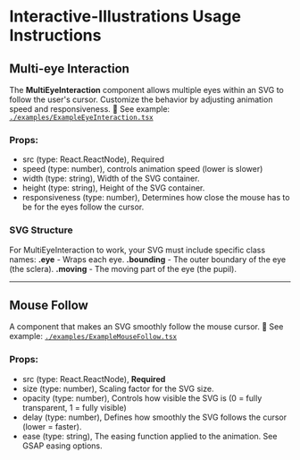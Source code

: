 # Interactive-Illustrations Usage Instructions

## Multi-eye Interaction
The **MultiEyeInteraction** component allows multiple eyes within an SVG to follow the user's cursor. Customize the behavior by adjusting animation speed and responsiveness.
📄 See example: [`./examples/ExampleEyeInteraction.tsx`](./examples/ExampleEyeInteraction.tsx)

### Props:
- src (type: React.ReactNode), Required
- speed (type: number), controls animation speed (lower is slower)
- width (type: string), Width of the SVG container.
- height (type: string), Height of the SVG container.
- responsiveness (type: number), Determines how close the mouse has to be for the eyes follow the cursor.

### SVG Structure
For MultiEyeInteraction to work, your SVG must include specific class names:
**.eye** - Wraps each eye.
**.bounding** - The outer boundary of the eye (the sclera).
**.moving** - The moving part of the eye (the pupil).

-------------

## Mouse Follow 
A component that makes an SVG smoothly follow the mouse cursor.
📄 See example: [`./examples/ExampleMouseFollow.tsx`](./examples/ExampleMouseFollow.tsx)

### Props:
- src (type: React.ReactNode), **Required**
- size (type: number), Scaling factor for the SVG size.
- opacity (type: number), Controls how visible the SVG is (0 = fully transparent, 1 = fully visible)
- delay (type: number), Defines how smoothly the SVG follows the cursor (lower = faster).
- ease (type: string), The easing function applied to the animation. See GSAP easing options.